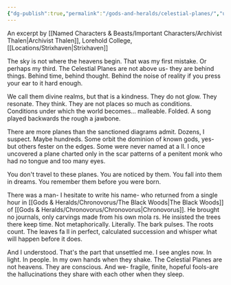 ```yaml
---
{"dg-publish":true,"permalink":"/gods-and-heralds/celestial-planes/","updated":"2025-06-10T19:02:19.696+01:00"}
---
```



An excerpt by [[Named Characters & Beasts/Important Characters/Archivist Thalen\|Archivist Thalen]], Lorehold College, [[Locations/Strixhaven\|Strixhaven]]

The sky is not where the heavens begin. That was my first mistake. Or perhaps my third. The Celestial Planes are not above us- they are behind things. Behind time, behind thought. Behind the noise of reality if you press your ear to it hard enough.

We call them divine realms, but that is a kindness. They do not glow. They resonate. They think. They are not places so much as conditions. Conditions under which the world becomes... malleable. Folded. A song played backwards the rough a jawbone.

There are more planes than the sanctioned diagrams admit. Dozens, I suspect. Maybe hundreds. Some orbit the dominion of known gods, yes- but others fester on the edges. Some were never named at a ll. I once uncovered a plane charted only in the scar patterns of a penitent monk who had no tongue and too many eyes.

You don't travel to these planes. You are noticed by them. You fall into them in dreams. You remember them before you were born.

There was a man- I hesitate to write his name- who returned from a single hour in [[Gods & Heralds/Chronovorus/The Black Woods\|The Black Woods]] of [[Gods & Heralds/Chronovorus/Chronovorus\|Chronovorus]]. He brought no journals, only carvings made from his own mola rs. He insisted the trees there keep time. Not metaphorically. Literally. The bark
pulses. The roots count. The leaves fa ll in perfect, calculated succession and whisper what will happen before it does.

And I understood. That's the part that unsettled me. I see angles now. In light. In people. In my own hands when they shake. The Celestial Planes are not heavens. They are conscious. And we- fragile, finite, hopeful fools-are the hallucinations they share with each other
when they sleep. 